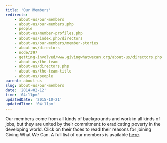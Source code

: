 ```yaml
---
title: 'Our Members'
redirects:
    - about-us/our-members
    - about-us/our-members.php
    - people
    - about-us/member-profiles.php
    - about-us/index.php/directors
    - about-us/our-members/member-stories
    - about-us/directors
    - node/397
    - getting-involved/www.givingwhatwecan.org/about-us/directors.php
    - about-us/the-team
    - about-us/directors.php
    - about-us/the-team-title
    - about-us/people
parent: about-us
slug: about-us/our-members
date: '2014-02-12'
time: '04:11pm'
updatedDate: '2015-10-21'
updatedTime: '04:11pm'
---
```

Our members come from all kinds of backgrounds and work in all kinds of jobs, but they are united by their commitment to eradicating poverty in the developing world. Click on their faces to read their reasons for joining Giving What We Can. A full list of our members is available [here](/about-us/members).
